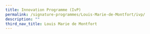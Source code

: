 ```yaml
---
title: Innovation Programme (IvP)
permalink: /signature-programmes/Louis-Marie-de-Montfort/ivp/
description: ""
third_nav_title: Louis Marie de Montfort
---
```

